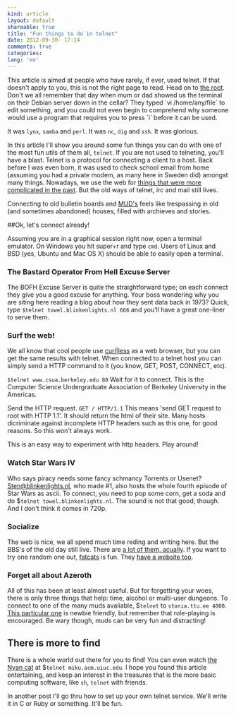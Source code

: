 ```yaml
---
kind: article
layout: default
shareable: true
title: "Fun things to do in telnet"
date: 2012-09-30- 17:14
comments: true
categories: 
lang: 'en'
---
```

<div class="warning">This article is aimed at people who have rarely, if ever, used telnet. If that doesn't apply to you, this is not the right page to read. Head on to <a href='/'>the root</a>.</div>
Don't we all remember that day when mum or dad showed us the terminal on their Debian server down in the cellar? They typed `vi /home/any/file` to edit something, and you could not even begin to comprehend why someone would use a program that requires you to press `i` before it can be used. 

It was `lynx`, `samba` and `perl`. It was `nc`, `dig` and `ssh`. It was glorious. 

In this article I'll show you around some fun things you can do with one of the most fun utils of them all, `telnet`. If you are not used to telneting, you'll have a blast. Telnet is a protocol for connecting a client to a host. Back before I was even born, it was used to check school email from home (assuming you had a private modem, as many here in Sweden did) amongst many things. Nowadays, we use the web for [things that were more complicated in the past](http://programmers.stackexchange.com/questions/165041/why-did-the-web-win-the-space-of-remote-applications-and-x-not). But the old ways of telnet, irc and mail still lives. 

Connecting to old bulletin boards and [MUD's](https://en.wikipedia.org/wiki/MUD) feels like trespassing in old (and sometimes abandoned) houses, filled with archieves and stories. 

##Ok, let's connect already!

Assuming you are in a graphical session right now, open a terminal emulator. On Windows you hit super+r and type `cmd`. Users of Linux and BSD (yes, Ubuntu and Mac OS X) should be able to easily open a terminal. 

### The Bastard Operator From Hell Excuse Server
The BOFH Excuse Server is quite the straightforward type; on each connect they give you a good excuse for anything. Your boss wondering why you are siting here reading a blog about how they sent data back in 1973? Quick, type `$telnet towel.blinkenlights.nl 666` and you'll have a great one-liner to serve them. 

### Surf the web!
We all know that cool people use [curl](https://en.wikipedia.org/wiki/CURL)|[less](https://en.wikipedia.org/wiki/Less_(Unix)) as a web browser, but you can get the same results with telnet. When connected to a telnet host you can simply send a HTTP command to it (you know, GET, POST, CONNECT, etc).

`$telnet www.csua.berkeley.edu 80`
Wait for it to connect. This is the Computer Science Undergraduate Association of Berkeley University in the Americas. 

Send the HTTP request.
`GET / HTTP/1.1`
This means 'send GET request to root with HTTP 1.1'. It should return the html of their site. Many hosts dicriminate against incomplete HTTP headers such as this one, for good reasons. So this won't always work. 

This is an easy way to experiment with http headers. Play around!

### Watch Star Wars IV
Who says piracy needs some fancy schmancy Torrents or Usenet? Sten@blinkenlights.nl, who made #1, also hosts the whole fourth episode of Star Wars as ascii. To connect, you need to pop some corn, get a soda and do $`telnet towel.blinkenlights.nl`. The sound is not that good, though. And I don't think it comes in 720p. 

### Socialize
The web is nice, we all spend much time reding and writing here. But the BBS's of the old day still live. There are [a lot of them, acually](http://synchro.net/sbbslist.html). If you want to try one random one out, [fatcats](telnet://fatcatsbbs.com) is fun. They [have a website too](http://fatcatsbbs.com/).

### Forget all about Azeroth
All of this has been at least almost useful. But for forgetting your woes, there is only three things that help: time, alcohol or multi-user dungeons. To connect to one of the many muds avaliable, $`telnet` to `stonia.ttu.ee 4000`. [This particular one](http://www.mudconnect.com/mud-bin/adv_search.cgi?Mode=MUD&mud=Stonia+(The+Cruel+and+Lost+World+of+Stonia)) is newbie friendly, but remember that role-playing is encouraged. Be wary though, muds can be very fun and distracting! 

## There is more to find
There is a whole world out there for you to find! You can even watch [the Nyan cat](telnet:miku.acm.uiuc.edu) at $`telnet miku.acm.uiuc.edu`. I hope you found this article entertaining, and keep an interest in the treasures that is the more basic computing software, like `sh`, `telnet` with friends. 

In another post I'll go thru how to set up your own telnet service. We'll write it in C or Ruby or something. It'll be fun. 
